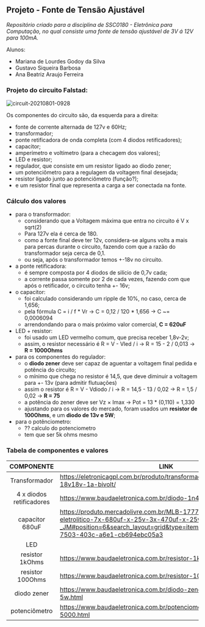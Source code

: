 ## Projeto - Fonte de Tensão Ajustável


*Repositório criado para a disciplina de SSC0180 - Eletrônica para Computação, no qual consiste uma fonte de tensão ajustável de 3V á 12V para 100mA.* 


Alunos:
- Mariana de Lourdes Godoy da Silva
- Gustavo Siqueira Barbosa 
- Ana Beatriz Araujo Ferreira 

### Projeto do circuito Falstad:

![circuit-20210801-0928](https://user-images.githubusercontent.com/32443360/127772648-b18b0ee1-d02a-4978-82b9-3e16def6467b.png)

Os componentes do circuito são, da esquerda para a direita:
- fonte de corrente alternada de 127v e 60Hz;
- transformador;
- ponte retificadora de onda completa (com 4 diodos retificadores);
- capacitor;
- amperímetro e voltímetro (para a checagem dos valores);
- LED e resistor;
- regulador, que consiste em um resistor ligado ao diodo zener;
- um potenciômetro para a regulagem da voltagem final desejada;
- resistor ligado junto ao potenciômetro (função?);
- e um resistor final que representa a carga a ser conectada na fonte.

### Cálculo dos valores

- para o transformador:
  -  considerando que a Voltagem máxima que entra no circuito é V x sqrt(2)
  -  Para 127v ela é cerca de 180.
  -  como a fonte final deve ter 12v, considera-se alguns volts a mais para percas durante o circuito, fazendo com que a razão do transformador seja cerca de 0,1.
  -  ou seja, após o transformador temos +-18v no circuito.
- a ponte retificadora:
  -  é sempre composta por 4 diodos de silício de 0,7v cada;
  -  a corrente passa somente por 2 de cada vezes, fazendo com que após o retificador, o circuito tenha +- 16v;
- o capacitor:
  - foi calculado considerando um ripple de 10%, no caso, cerca de 1,656;
  - pela fórmula C = i / f * Vr -> C = 0,12 / 120 * 1,656 -> C ~= 0,0006094
  - arrendondando para o mais próximo valor comercial, **C = 620uF**
- LED + resistor:
  - foi usado um LED vermelho comum, que precisa receber 1,8v-2v;
  - assim, o resistor necessário é R = V - Vled / i -> R = 15 - 2 / 0,013 -> **R = 1000Ohms**
- para os componentes do regulador:
  - o **diodo zener** deve ser capaz de aguentar a voltagem final pedida e potência do circuito;
  - o mínimo que chega no resistor é 14,5, que deve diminuir a voltagem para +- 13v (para admitir flutuações)
  - assim o resistor é R = V - Vdiodo / i -> R = 14,5 - 13 / 0,02 -> R = 1,5 / 0,02 -> **R = 75**
  - a potência do zener deve ser Vz × Imax -> Pot = 13 * (0,110) = 1,330 
  - ajustando para os valores do mercado, foram usados um **resistor de 100Ohms**, e um **diodo de 13v e 5W**;
- para o potênciometro:
  - ?? calculo do potenciometro
  - tem que ser 5k ohms mesmo


### Tabela de componentes e valores
|        COMPONENTE        | LINK | VALOR |
|:------------------------:|------|-------|
| Transformador            | https://eletronicagpl.com.br/produto/transformador-hayama-181-18v18v-1a-bivolt/| R$ 40,00  |
| 4 x diodos retificadores |  https://www.baudaeletronica.com.br/diodo-1n4004.html | R$    |
| capacitor 680uF          | https://produto.mercadolivre.com.br/MLB-1777842290-capacitor-eletrolitico-7x-680uf-x-25v-3x-470uf-x-25v-105-_JM#position=6&search_layout=grid&type=item&tracking_id=4ae0b597-7503-403c-a6e1-cb694ebc05a3 | R$    |
| LED                      |      | R$    |
| resistor 1kOhms          | https://www.baudaeletronica.com.br/resistor-1k-5-1-4w.html     | R$    |
| resistor 100Ohms         | https://www.baudaeletronica.com.br/resistor-100r-5-1-4w.html     | R$    |
| diodo zener              |  https://www.baudaeletronica.com.br/diodo-zener-1n5350b-13v-5w.html    | R$    |
| potenciômetro            |  https://www.baudaeletronica.com.br/potenciometro-linear-de-5k-5000.html    | R$    |
